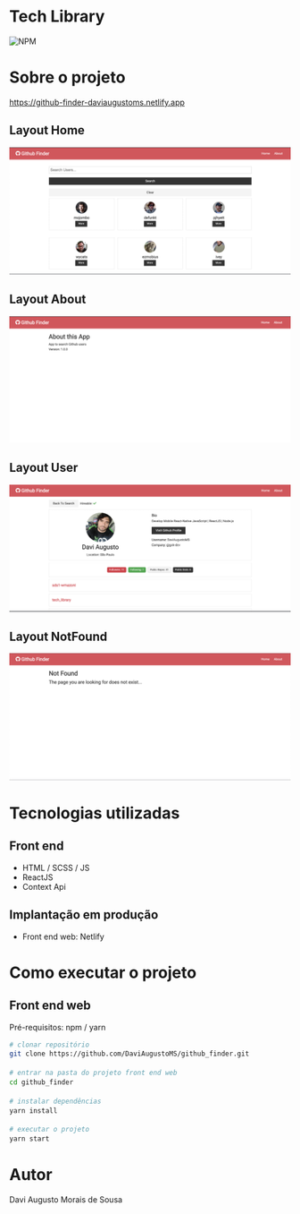 # Tech Library
![NPM](https://img.shields.io/npm/l/react)

# Sobre o projeto

https://github-finder-daviaugustoms.netlify.app


## Layout Home
![Web](https://github.com/DaviAugustoMS/github_finder/blob/main/src/assets/img/home.png)

## Layout About
![Web](https://github.com/DaviAugustoMS/github_finder/blob/main/src/assets/img/about.png)

## Layout User
![Web](https://github.com/DaviAugustoMS/github_finder/blob/main/src/assets/img/user.png)

## Layout NotFound
![Web](https://github.com/DaviAugustoMS/github_finder/blob/main/src/assets/img/not-found.png)


# Tecnologias utilizadas
## Front end
- HTML / SCSS / JS 
- ReactJS
- Context Api

## Implantação em produção
- Front end web: Netlify

# Como executar o projeto

## Front end web
Pré-requisitos: npm / yarn

```bash
# clonar repositório
git clone https://github.com/DaviAugustoMS/github_finder.git

# entrar na pasta do projeto front end web
cd github_finder

# instalar dependências
yarn install

# executar o projeto
yarn start
```

# Autor

Davi Augusto Morais de Sousa
